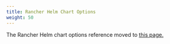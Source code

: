 ```yaml
---
title: Rancher Helm Chart Options
weight: 50
---
```


The Rancher Helm chart options reference moved to [this page.]({{<baseurl>}}/rancher/v2.5/en/installation/install-rancher-on-k8s/chart-options/)